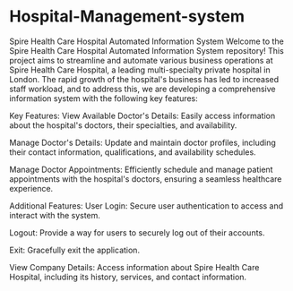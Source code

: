 # Hospital-Management-system
Spire Health Care Hospital Automated Information System
Welcome to the Spire Health Care Hospital Automated Information System repository! This project aims to streamline and automate various business operations at Spire Health Care Hospital, a leading multi-specialty private hospital in London. The rapid growth of the hospital's business has led to increased staff workload, and to address this, we are developing a comprehensive information system with the following key features:

Key Features:
View Available Doctor's Details: Easily access information about the hospital's doctors, their specialties, and availability.

Manage Doctor's Details: Update and maintain doctor profiles, including their contact information, qualifications, and availability schedules.

Manage Doctor Appointments: Efficiently schedule and manage patient appointments with the hospital's doctors, ensuring a seamless healthcare experience.

Additional Features:
User Login: Secure user authentication to access and interact with the system.

Logout: Provide a way for users to securely log out of their accounts.

Exit: Gracefully exit the application.

View Company Details: Access information about Spire Health Care Hospital, including its history, services, and contact information.

